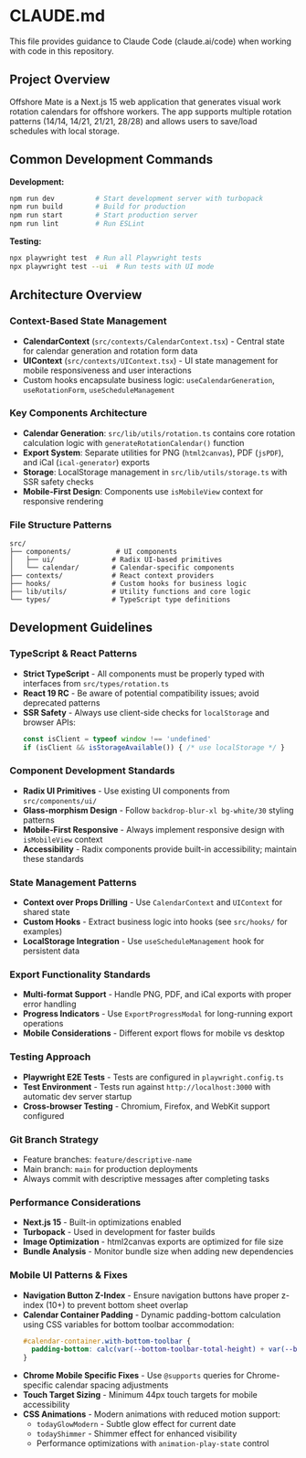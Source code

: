 # CLAUDE.md

This file provides guidance to Claude Code (claude.ai/code) when working with code in this repository.

## Project Overview

Offshore Mate is a Next.js 15 web application that generates visual work rotation calendars for offshore workers. The app supports multiple rotation patterns (14/14, 14/21, 21/21, 28/28) and allows users to save/load schedules with local storage.

## Common Development Commands

**Development:**
```bash
npm run dev          # Start development server with turbopack
npm run build        # Build for production  
npm run start        # Start production server
npm run lint         # Run ESLint
```

**Testing:**
```bash
npx playwright test  # Run all Playwright tests
npx playwright test --ui  # Run tests with UI mode
```

## Architecture Overview

### Context-Based State Management
- **CalendarContext** (`src/contexts/CalendarContext.tsx`) - Central state for calendar generation and rotation form data
- **UIContext** (`src/contexts/UIContext.tsx`) - UI state management for mobile responsiveness and user interactions
- Custom hooks encapsulate business logic: `useCalendarGeneration`, `useRotationForm`, `useScheduleManagement`

### Key Components Architecture
- **Calendar Generation**: `src/lib/utils/rotation.ts` contains core rotation calculation logic with `generateRotationCalendar()` function
- **Export System**: Separate utilities for PNG (`html2canvas`), PDF (`jsPDF`), and iCal (`ical-generator`) exports
- **Storage**: LocalStorage management in `src/lib/utils/storage.ts` with SSR safety checks
- **Mobile-First Design**: Components use `isMobileView` context for responsive rendering

### File Structure Patterns
```
src/
├── components/           # UI components
│   ├── ui/              # Radix UI-based primitives  
│   └── calendar/        # Calendar-specific components
├── contexts/            # React context providers
├── hooks/               # Custom hooks for business logic
├── lib/utils/           # Utility functions and core logic
└── types/               # TypeScript type definitions
```

## Development Guidelines

### TypeScript & React Patterns
- **Strict TypeScript** - All components must be properly typed with interfaces from `src/types/rotation.ts`
- **React 19 RC** - Be aware of potential compatibility issues; avoid deprecated patterns
- **SSR Safety** - Always use client-side checks for `localStorage` and browser APIs:
  ```typescript
  const isClient = typeof window !== 'undefined'
  if (isClient && isStorageAvailable()) { /* use localStorage */ }
  ```

### Component Development Standards  
- **Radix UI Primitives** - Use existing UI components from `src/components/ui/`
- **Glass-morphism Design** - Follow `backdrop-blur-xl bg-white/30` styling patterns
- **Mobile-First Responsive** - Always implement responsive design with `isMobileView` context
- **Accessibility** - Radix components provide built-in accessibility; maintain these standards

### State Management Patterns
- **Context over Props Drilling** - Use `CalendarContext` and `UIContext` for shared state
- **Custom Hooks** - Extract business logic into hooks (see `src/hooks/` for examples)
- **LocalStorage Integration** - Use `useScheduleManagement` hook for persistent data

### Export Functionality Standards
- **Multi-format Support** - Handle PNG, PDF, and iCal exports with proper error handling
- **Progress Indicators** - Use `ExportProgressModal` for long-running export operations  
- **Mobile Considerations** - Different export flows for mobile vs desktop

### Testing Approach
- **Playwright E2E Tests** - Tests are configured in `playwright.config.ts` 
- **Test Environment** - Tests run against `http://localhost:3000` with automatic dev server startup
- **Cross-browser Testing** - Chromium, Firefox, and WebKit support configured

### Git Branch Strategy
- Feature branches: `feature/descriptive-name`
- Main branch: `main` for production deployments
- Always commit with descriptive messages after completing tasks

### Performance Considerations
- **Next.js 15** - Built-in optimizations enabled
- **Turbopack** - Used in development for faster builds
- **Image Optimization** - html2canvas exports are optimized for file size
- **Bundle Analysis** - Monitor bundle size when adding new dependencies

### Mobile UI Patterns & Fixes
- **Navigation Button Z-Index** - Ensure navigation buttons have proper z-index (10+) to prevent bottom sheet overlap
- **Calendar Container Padding** - Dynamic padding-bottom calculation using CSS variables for bottom toolbar accommodation:
  ```css
  #calendar-container.with-bottom-toolbar {
    padding-bottom: calc(var(--bottom-toolbar-total-height) + var(--bottom-toolbar-buffer));
  }
  ```
- **Chrome Mobile Specific Fixes** - Use `@supports` queries for Chrome-specific calendar spacing adjustments
- **Touch Target Sizing** - Minimum 44px touch targets for mobile accessibility
- **CSS Animations** - Modern animations with reduced motion support:
  - `todayGlowModern` - Subtle glow effect for current date
  - `todayShimmer` - Shimmer effect for enhanced visibility
  - Performance optimizations with `animation-play-state` control